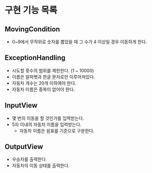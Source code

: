 # 구현 기능 목록

## MovingCondition

- 0~9에서 무작위로 숫자를 뽑았을 때 그 수가 4 이상일 경우 이동하게 한다.

## ExceptionHandling

- 시도할 횟수의 범위를 제한한다. (1 ~ 10000)
- 이름은 알파벳과 한글 문자로만 이루어져있다.
- 자동차 개수는 20개 이하여야 한다.
- 자동차 이름은 중복이 없어야 한다.

## InputView

- 몇 번의 이동을 할 것인가를 입력받는다.
- 5자 이내의 자동차 이름을 입력받는다.
  - 자동차 이름은 쉼표를 기준으로 구분한다.

## OutputView

- 우승자를 출력한다.
- 자동차의 이동 상태를 출력한다.
